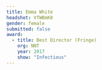 ```yaml
---
title: Emma White
headshot: VfWBmK8
gender: female
submitted: false
award:
  - title: Best Director (Fringe)
    org: NNT
    year: 2017 
    show: "Infectious"
---
```

